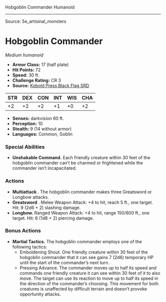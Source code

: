 <MonsterName/>Hobgoblin Commander</MonsterName>
<CreatureType/>Humanoid</CreatureType>



---

Source: 5e_artisinal_monsters

# Hobgoblin Commander

*Medium humanoid*

- **Armor Class:** 17 (half plate)
- **Hit Points:** 72
- **Speed:** 30 ft.
- **Challenge Rating:** CR 3
- **Source:** [Kobold Press Black Flag SRD](https://koboldpress.com/black-flag-roleplaying/)

| STR | DEX | CON | INT | WIS | CHA |
| --- | --- | --- | --- | --- | --- |
| +2 | +2 | +2 | +1 | +0 | +2 |

- **Senses:** darkvision 60 ft.
- **Perception:** 10
- **Stealth:** 9 (14 without armor)
- **Languages:** Common, Goblin

### Special Abilities

- **Unshakable Command.** Each friendly creature within 30 feet of the hobgoblin commander can’t be charmed or frightened while the commander isn’t incapacitated.

### Actions

- **Multiattack** . The hobgoblin commander makes three Greatsword or Longbow attacks.
- **Greatsword** . Melee Weapon Attack: +4 to hit, reach 5 ft., one target. Hit: 9 (2d6 + 2) slashing damage.
- **Longbow.** Ranged Weapon Attack: +4 to hit, range 150/600 ft., one target. Hit: 6 (1d8 + 2) piercing damage.

### Bonus Actions

- **Martial Tactics.** The hobgoblin commander employs one of the following tactics:
	- Emboldening Shout. One friendly creature within 30 feet of the hobgoblin commander that it can see gains 7 (2d6) temporary HP until the start of the commander’s next turn.
	- Pressing Advance. The commander moves up to half its speed and commands one friendly creature it can see within 30 feet of it to also move. The target can use its reaction to move up to half its speed in the direction of the commander’s choosing. This movement for both creatures is unaffected by difficult terrain and doesn’t provoke opportunity attacks.



